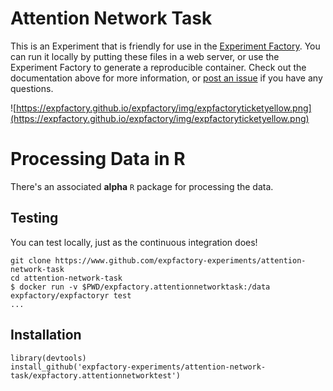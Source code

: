 # Attention Network Task

This is an Experiment that is friendly for use in the [Experiment Factory](https://expfactory.github.io/expfactory). You can run it locally by putting these files in a web server, or use the Experiment Factory to generate a reproducible container. Check out the documentation above for more information, or [post an issue](https://www.github.com/expfactory/expfactory/issues) if you have any questions.

![https://expfactory.github.io/expfactory/img/expfactoryticketyellow.png](https://expfactory.github.io/expfactory/img/expfactoryticketyellow.png)

# Processing Data in R

There's an associated **alpha** `R` package for processing the data.

## Testing

You can test locally, just as the continuous integration does!
 ```
git clone https://www.github.com/expfactory-experiments/attention-network-task
cd attention-network-task
$ docker run -v $PWD/expfactory.attentionnetworktask:/data expfactory/expfactoryr test
...
```

## Installation

```
library(devtools)
install_github('expfactory-experiments/attention-network-task/expfactory.attentionnetworktest')
```

